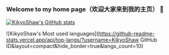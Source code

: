 ### Welcome to my home page（欢迎大家来到我的主页） 👋

[![KikyoShaw's GitHub stats](https://github-readme-stats.vercel.app/api?username=KikyoShaw)](https://github.com/anuraghazra/github-readme-stats)

![KikyoShaw's Most used languages](https://github-readme-stats.vercel.app/api/top-langs/?username=KikyoShaw GitHub ID&layout=compact&hide_border=true&langs_count=10)

<!--
**KikyoShaw/KikyoShaw** is a ✨ _special_ ✨ repository because its `README.md` (this file) appears on your GitHub profile.

Here are some ideas to get you started:

- 🔭 I’m currently working on ...
- 🌱 I’m currently learning ...
- 👯 I’m looking to collaborate on ...
- 🤔 I’m looking for help with ...
- 💬 Ask me about ...
- 📫 How to reach me: ...
- 😄 Pronouns: ...
- ⚡ Fun fact: ...
-->

